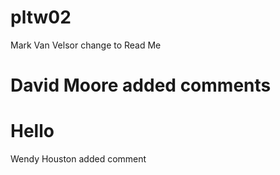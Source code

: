 # pltw02
Mark Van Velsor change to Read Me


David Moore added comments
=======
Hello
=======
Wendy Houston added comment

